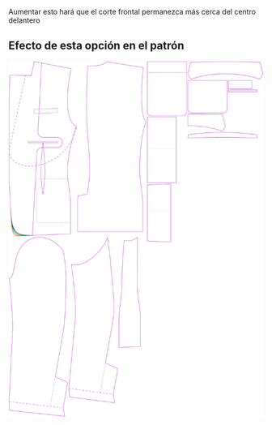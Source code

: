 
Aumentar esto hará que el corte frontal permanezca más cerca del centro delantero



## Efecto de esta opción en el patrón
![Esta imagen muestra el efecto de esta opción superponiendo varias variantes que tienen un valor diferente para esta opción](jaeger_frontcutawayend_sample.svg "Efecto de esta opción en el patrón")